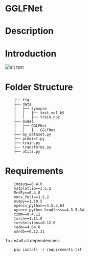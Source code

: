 # GGLFNet
# Description

# Introduction
![alt text](./fig/)


# Folder Structure
        ├── fig
        ├── data
        │   ├── Synapse
        │   │   ├── test_vol_h5
        │   │   ├── train_npz
        ├── model
        │   ├── GGLFNet
        │   │   ├── GGLFNet
        ├── my_dataset.py
        ├── predict.py
        ├── train.py
        ├── transforms.py
        ├── utils.py
# Requirements
        imgaug==0.4.0
        matplotlib==3.5.2
        MedPy==0.4.0
        mmcv_full==1.5.2
        numpy==1.19.5
        opencv_python==4.5.5.64
        opencv_python_headless==4.5.5.64
        timm==0.4.12
        torch==1.11.0
        torchvision==0.12.0
        tqdm==4.64.0
        wandb==0.12.21
To install all dependencies:

        pip install -r requirements.txt
